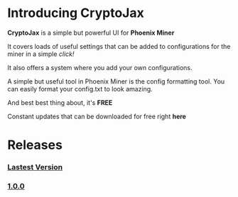 # Introducing CryptoJax

**CryptoJax** is a simple but powerful UI for **Phoenix Miner**

It covers loads of useful settings that can be added to configurations for the miner in a simple *click!*

It also offers a system where you add your own configurations. 

A simple but useful tool in Phoenix Miner is the config formatting tool. You can easily format your config.txt to look amazing. 

And best best thing about, it's **FREE**

Constant updates that can be downloaded for free right **here**

# Releases

<h3><a href="releases/1.0.0.md">Lastest Version</h3>
<h3><a href="releases/1.0.0.md">1.0.0</h3>  
